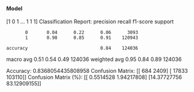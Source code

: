 #### Model
[1 0 1 ... 1 1 1]
Classification Report:
              precision    recall  f1-score   support

           0       0.04      0.22      0.06      3093
           1       0.98      0.85      0.91    120943

    accuracy                           0.84    124036
   macro avg       0.51      0.54      0.49    124036
weighted avg       0.95      0.84      0.89    124036

Accuracy: 0.8368054435808958
Confusion Matrix:
[[   684   2409]
 [ 17833 103110]]
Confusion Matrix (%):
[[ 0.5514528   1.94217808]
 [14.37727756 83.12909155]]
